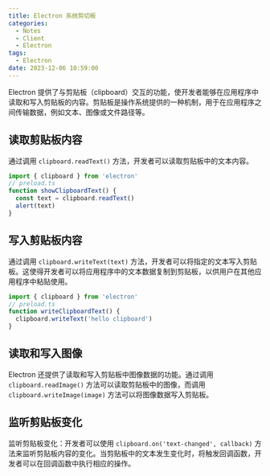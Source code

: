```yaml
---
title: Electron 系统剪切板
categories:
  - Notes
  - Client
  - Electron
tags:
  - Electron
date: 2023-12-06 10:59:00
---
```


Electron 提供了与剪贴板（clipboard）交互的功能，使开发者能够在应用程序中读取和写入剪贴板的内容。剪贴板是操作系统提供的一种机制，用于在应用程序之间传输数据，例如文本、图像或文件路径等。

## 读取剪贴板内容

通过调用 `clipboard.readText()` 方法，开发者可以读取剪贴板中的文本内容。

<!-- more -->

```ts
import { clipboard } from 'electron'
// preload.ts
function showClipboardText() {
  const text = clipboard.readText()
  alert(text)
}
```

## 写入剪贴板内容

通过调用 `clipboard.writeText(text)` 方法，开发者可以将指定的文本写入剪贴板。这使得开发者可以将应用程序中的文本数据复制到剪贴板，以供用户在其他应用程序中粘贴使用。

```ts
import { clipboard } from 'electron'
// preload.ts
function writeClipboardText() {
  clipboard.writeText('hello clipboard')
}
```

## 读取和写入图像

Electron 还提供了读取和写入剪贴板中图像数据的功能。通过调用 `clipboard.readImage()` 方法可以读取剪贴板中的图像，而调用 `clipboard.writeImage(image)` 方法可以将图像数据写入剪贴板。

## 监听剪贴板变化

监听剪贴板变化：开发者可以使用 `clipboard.on('text-changed', callback)` 方法来监听剪贴板内容的变化。当剪贴板中的文本发生变化时，将触发回调函数，开发者可以在回调函数中执行相应的操作。